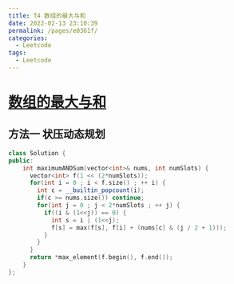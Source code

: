 ```yaml
---
title: T4 数组的最大与和
date: 2022-02-13 23:10:39
permalink: /pages/e0361f/
categories:
  - Leetcode
tags:
  - Leetcode
---
```

# [数组的最大与和](https://leetcode-cn.com/problems/maximum-and-sum-of-array/)

## 方法一 状压动态规划

```cpp
class Solution {
public:
    int maximumANDSum(vector<int>& nums, int numSlots) {
      vector<int> f(1 << (2*numSlots));
      for(int i = 0 ; i < f.size() ; ++ i) {
        int c = __builtin_popcount(i);
        if(c >= nums.size()) continue;
        for(int j = 0 ; j < 2*numSlots ; ++ j) {
          if((i & (1<<j)) == 0) {
            int s = i | (1<<j);
            f[s] = max(f[s], f[i] + (nums[c] & (j / 2 + 1)));
          }
        }
      }
      return *max_element(f.begin(), f.end());
    }
};
```

